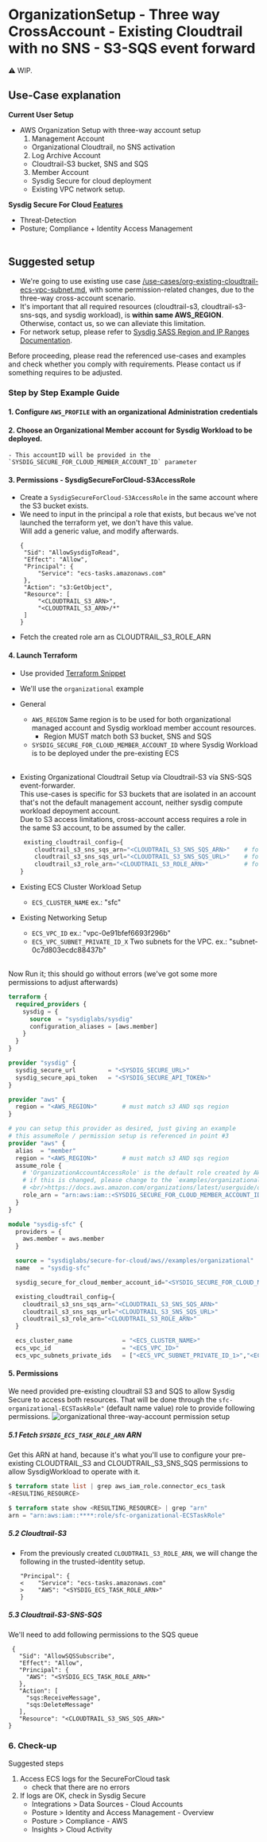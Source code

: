 # OrganizationSetup - Three way CrossAccount - Existing Cloudtrail with no SNS - S3-SQS event forward

:warning: WIP.

## Use-Case explanation

**Current User Setup**

- AWS Organization Setup with three-way account setup
  1. Management Account
    - Organizational Cloudtrail, no SNS activation
  2. Log Archive Account
    - Cloudtrail-S3 bucket, SNS and SQS
  3. Member Account
    - Sysdig Secure for cloud deployment
    - Existing VPC network setup.

**Sysdig Secure For Cloud [Features](https://docs.sysdig.com/en/docs/installation/sysdig-secure-for-cloud/)**

- Threat-Detection
- Posture; Compliance + Identity Access Management
  <br/><br/>


## Suggested setup

- We're going to use existing use case [/use-cases/org-existing-cloudtrail-ecs-vpc-subnet.md](./org-existing-cloudtrail-ecs-vpc-subnet.md), with some permission-related changes, due to the three-way cross-account scenario.
- It's important that all required resources (cloudtrail-s3, cloudtrail-s3-sns-sqs, and sysdig workload), is **within same AWS_REGION**. Otherwise, contact us, so we can alleviate this limitation.
- For network setup, please refer to [Sysdig SASS Region and IP Ranges Documentation](https://docs.sysdig.com/en/docs/administration/saas-regions-and-ip-ranges/).

Before proceeding, please read the referenced use-cases and examples and check whether you comply with requirements.
Please contact us if something requires to be adjusted.

### Step by Step Example Guide

<!--

all in same region
management account - cloudtrail
log archive account - s3, sns, sqs

0.1 Provision an S3 bucket in the selected region and allow cloudtrail access
{
    "Version": "2012-10-17",
    "Statement": [
        {
            "Sid": "Statement1",
            "Effect": "Allow",
            "Principal": {
                "Service": "cloudtrail.amazonaws.com"
            },
            "Action": "s3:PutObject",
            "Resource": "S3_ARN/*"
        }
    ]
}

0.2. Provision the s3 bucket sns event forward. Need to add permissions to SNS
{
      "Sid": "AllowS3ToPublishSNS",
      "Effect": "Allow",
      "Principal": {
        "Service": "s3.amazonaws.com"
      },
      "Action": [
        "SNS:Publish"
      ],
      "Resource": "S3_ARN"
    }
-->


#### 1. Configure `AWS_PROFILE` with an organizational Administration credentials

#### 2. Choose an Organizational **Member account for Sysdig Workload** to be deployed.
    - This accountID will be provided in the `SYSDIG_SECURE_FOR_CLOUD_MEMBER_ACCOUNT_ID` parameter

#### 3. Permissions - SysdigSecureForCloud-S3AccessRole
  - Create a `SysdigSecureForCloud-S3AccessRole` in the same account where the S3 bucket exists.
  - We need to input in the principal a role that exists, but becaus we've not launched the terraform yet, we don't have this value.
    <br/>Will add a generic value, and modify afterwards.
    ```text
    {
     "Sid": "AllowSysdigToRead",
     "Effect": "Allow",
     "Principal": {
         "Service": "ecs-tasks.amazonaws.com"
     },
     "Action": "s3:GetObject",
     "Resource": [
         "<CLOUDTRAIL_S3_ARN>",
         "<CLOUDTRAIL_S3_ARN>/*"
     ]
    }
    ```
  - Fetch the created role arn as CLOUDTRAIL_S3_ROLE_ARN

#### 4. Launch Terraform

   - Use provided [Terraform Snippet](#terraform-manifest-snippet)
   - We'll use the `organizational` example
   - General
       - `AWS_REGION` Same region is to be used for both organizational managed account and Sysdig workload member account resources.<br/>
           - Region MUST match both S3 bucket, SNS and SQS
       - `SYSDIG_SECURE_FOR_CLOUD_MEMBER_ACCOUNT_ID` where Sysdig Workload is to be deployed under the pre-existing ECS<br/><br/>

   - Existing Organizational Cloudtrail Setup vía Cloudtrail-S3 vía SNS-SQS event-forwarder.
     <br/>This use-cases is specific for S3 buckets that are isolated in an account that's not the default management account, neither sysdig compute workload depoyment account.
     <br/>Due to S3 access limitations, cross-account access requires a role in the same S3 account, to be assumed by the caller.

      ```terraform
       existing_cloudtrail_config={
          cloudtrail_s3_sns_sqs_arn="<CLOUDTRAIL_S3_SNS_SQS_ARN>"    # for permission setup on ECSTaskRole to be able to access SQS
          cloudtrail_s3_sns_sqs_url="<CLOUDTRAIL_S3_SNS_SQS_URL>"    # for sysdig cloud-connector compute to fetch events
          cloudtrail_s3_role_arn="<CLOUDTRAIL_S3_ROLE_ARN>"          # for ECSTask assumeRole and access S3
      }
     ```

   - Existing ECS Cluster Workload  Setup
       - `ECS_CLUSTER_NAME` ex.: "sfc"

   - Existing Networking Setup
       - `ECS_VPC_ID` ex.: "vpc-0e91bfef6693f296b"
       - `ECS_VPC_SUBNET_PRIVATE_ID_X` Two subnets for the VPC. ex.: "subnet-0c7d803ecdc88437b"<br/><br/>

Now Run it; this should go without errors (we've got some more permissions to adjust afterwards)

```terraform
terraform {
  required_providers {
    sysdig = {
      source  = "sysdiglabs/sysdig"
      configuration_aliases = [aws.member]
    }
  }
}

provider "sysdig" {
  sysdig_secure_url         = "<SYSDIG_SECURE_URL>"
  sysdig_secure_api_token   = "<SYSDIG_SECURE_API_TOKEN>"
}

provider "aws" {
  region = "<AWS_REGION>"       # must match s3 AND sqs region
}

# you can setup this provider as desired, just giving an example
# this assumeRole / permission setup is referenced in point #3
provider "aws" {
  alias  = "member"
  region = "<AWS_REGION>"       # must match s3 AND sqs region
  assume_role {
    # 'OrganizationAccountAccessRole' is the default role created by AWS for management-account users to be able to admin member accounts.
    # if this is changed, please change to the `examples/organizational` input var `organizational_member_default_admin_role` too
    # <br/>https://docs.aws.amazon.com/organizations/latest/userguide/orgs_manage_accounts_access.html
    role_arn = "arn:aws:iam::<SYSDIG_SECURE_FOR_CLOUD_MEMBER_ACCOUNT_ID>:role/OrganizationAccountAccessRole"
  }
}

module "sysdig-sfc" {
  providers = {
    aws.member = aws.member
  }

  source = "sysdiglabs/secure-for-cloud/aws//examples/organizational"
  name   = "sysdig-sfc"

  sysdig_secure_for_cloud_member_account_id="<SYSDIG_SECURE_FOR_CLOUD_MEMBER_ACCOUNT_ID>"

  existing_cloudtrail_config={
    cloudtrail_s3_sns_sqs_arn="<CLOUDTRAIL_S3_SNS_SQS_ARN>"
    cloudtrail_s3_sns_sqs_url="<CLOUDTRAIL_S3_SNS_SQS_URL>"
    cloudtrail_s3_role_arn="<CLOUDTRAIL_S3_ROLE_ARN>"
  }

  ecs_cluster_name              = "<ECS_CLUSTER_NAME>"
  ecs_vpc_id                    = "<ECS_VPC_ID>"
  ecs_vpc_subnets_private_ids   = ["<ECS_VPC_SUBNET_PRIVATE_ID_1>","<ECS_VPC_SUBNET_PRIVATE_ID_2>"]}
```

#### 5. Permissions

We need provided pre-existing cloudtrail S3 and SQS to allow Sysdig Secure to access both resources. That will be done through the `sfc-organizational-ECSTaskRole"` (default name value) role to provide following permissions.
![organizational three-way-account permission setup](./org-three-way-permissions.png)

##### 5.1 Fetch `SYSDIG_ECS_TASK_ROLE_ARN` ARN

Get this ARN at hand, because it's what you'll use to configure your pre-existing CLOUDTRAIL_S3 and CLOUDTRAIL_S3_SNS_SQS permissions to allow SysdigWorkload to operate with it.

```terraform
$ terraform state list | grep aws_iam_role.connector_ecs_task
<RESULTING_RESOURCE>

$ terraform state show <RESULTING_RESOURCE> | grep "arn"
arn = "arn:aws:iam::****:role/sfc-organizational-ECSTaskRole"
```

##### 5.2 Cloudtrail-S3

- From the previously created `CLOUDTRAIL_S3_ROLE_ARN`, we will change the following in the trusted-identity setup.
    ```
    "Principal": {
    <    "Service": "ecs-tasks.amazonaws.com"
    >    "AWS": "<SYSDIG_ECS_TASK_ROLE_ARN>"
    }
    ```

##### 5.3 Cloudtrail-S3-SNS-SQS

We'll need to add following permissions to the SQS queue
   ```text
    {
      "Sid": "AllowSQSSubscribe",
      "Effect": "Allow",
      "Principal": {
        "AWS": "<SYSDIG_ECS_TASK_ROLE_ARN>"
      },
      "Action": [
        "sqs:ReceiveMessage",
        "sqs:DeleteMessage"
      ],
      "Resource": "<CLOUDTRAIL_S3_SNS_SQS_ARN>"
   }
```

### 6. Check-up

Suggested steps

1. Access ECS logs for the SecureForCloud task
    - check that there are no errors
2. If logs are OK, check in Sysdig Secure
   - Integrations > Data Sources - Cloud Accounts
   - Posture > Identity and Access Management - Overview
   - Posture > Compliance - AWS
   - Insights > Cloud Activity
